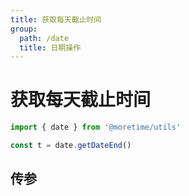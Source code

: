 ```yaml
---
title: 获取每天截止时间
group:
  path: /date
  title: 日期操作
---
```


# 获取每天截止时间

```ts
import { date } from '@moretime/utils'

const t = date.getDateEnd()
```

## 传参
<CApi
  params="[
    {keyword: 'param0', type: 'string|number|Date', description: '日期', default: 'Date.now()'},
  ]">
</CApi>